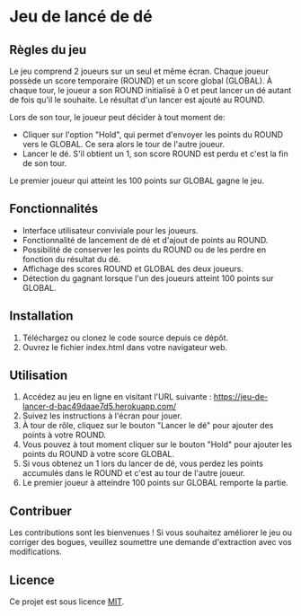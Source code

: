 # Jeu de lancé de dé

## Règles du jeu

Le jeu comprend 2 joueurs sur un seul et même écran. Chaque joueur possède un score temporaire (ROUND) et un score global (GLOBAL). À chaque tour, le joueur a son ROUND initialisé à 0 et peut lancer un dé autant de fois qu'il le souhaite. Le résultat d'un lancer est ajouté au ROUND.

Lors de son tour, le joueur peut décider à tout moment de:

- Cliquer sur l'option "Hold", qui permet d'envoyer les points du ROUND vers le GLOBAL. Ce sera alors le tour de l'autre joueur.
- Lancer le dé. S'il obtient un 1, son score ROUND est perdu et c'est la fin de son tour.

Le premier joueur qui atteint les 100 points sur GLOBAL gagne le jeu.

## Fonctionnalités

- Interface utilisateur conviviale pour les joueurs.
- Fonctionnalité de lancement de dé et d'ajout de points au ROUND.
- Possibilité de conserver les points du ROUND ou de les perdre en fonction du résultat du dé.
- Affichage des scores ROUND et GLOBAL des deux joueurs.
- Détection du gagnant lorsque l'un des joueurs atteint 100 points sur GLOBAL.

## Installation

1. Téléchargez ou clonez le code source depuis ce dépôt.
2. Ouvrez le fichier index.html dans votre navigateur web.

## Utilisation

1. Accédez au jeu en ligne en visitant l'URL suivante : https://jeu-de-lancer-d-bac49daae7d5.herokuapp.com/
2. Suivez les instructions à l'écran pour jouer.
3. À tour de rôle, cliquez sur le bouton "Lancer le dé" pour ajouter des points à votre ROUND.
4. Vous pouvez à tout moment cliquer sur le bouton "Hold" pour ajouter les points du ROUND à votre score GLOBAL.
5. Si vous obtenez un 1 lors du lancer de dé, vous perdez les points accumulés dans le ROUND et c'est au tour de l'autre joueur.
6. Le premier joueur à atteindre 100 points sur GLOBAL remporte la partie.

## Contribuer

Les contributions sont les bienvenues ! Si vous souhaitez améliorer le jeu ou corriger des bogues, veuillez soumettre une demande d'extraction avec vos modifications.

## Licence

Ce projet est sous licence [MIT](https://opensource.org/licenses/MIT).
